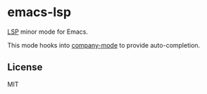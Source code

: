 # emacs-lsp

[LSP](https://github.com/Microsoft/language-server-protocol) minor mode for
Emacs.

This mode hooks into [company-mode](https://company-mode.github.io/) to
provide auto-completion.

## License

MIT
